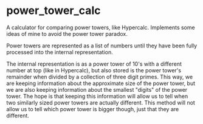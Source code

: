 # power_tower_calc

A calculator for comparing power towers, like Hypercalc. Implements some ideas of mine to avoid the power tower paradox.

Power towers are represented as a list of numbers until they have been fully processed into the internal representation.

The internal representation is as a power tower of 10's with a different number at top (like in Hypercalc), but also stored is the power tower's remainder when divided by a collection of three digit primes. This way, we are keeping information about the approximate size of the power tower, but we are also keeping information about the smallest "digits" of the power tower. The hope is that keeping this information will allow us to tell when two similarly sized power towers are actually different. This method will not allow us to tell which power tower is bigger though, just that they are different.
